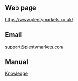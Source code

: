 ## Web page
 
<a href="https://www.plentymarkets.co.uk/" target="_blank">https://www.plentymarkets.co.uk/</a>
 
## Email
 
<a href="mailto:support@plentymarkets.com">support@plentymarkets.com</a>

## Manual

<a href="https://knowledge.plentymarkets.com/en/omni-channel/multi-channel/ricardo-ch" target="_blank">Knowledge</a>